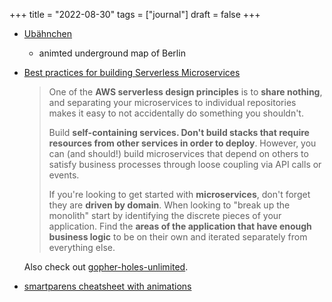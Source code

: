 +++
title = "2022-08-30"
tags = ["journal"]
draft = false
+++

-   [Ubähnchen](https://xn--ubhnchen-1za.vercel.app/en)
    -   animted underground map of Berlin
-   [Best practices for building Serverless Microservices](https://dev.to/aws-builders/best-practices-for-building-serverless-microservices-on0)

    > One of the **AWS serverless design principles** is to **share nothing**, and
    > separating your microservices to individual repositories makes it easy to not
    > accidentally do something you shouldn't.
    >
    > Build **self-containing services. Don't build stacks that require resources from other
    > services in order to deploy**. However, you can (and should!) build microservices that
    > depend on others to satisfy business processes through loose coupling via API calls
    > or events.
    >
    > If you're looking to get started with **microservices**, don't forget they are **driven by
    > domain**. When looking to "break up the monolith" start by identifying the discrete
    > pieces of your application. Find the **areas of the application that have enough
    > business logic** to be on their own and iterated separately from everything else.

    Also check out [gopher-holes-unlimited](https://github.com/allenheltondev/gopher-holes-unlimited).

-   [smartparens cheatsheet with animations](https://gist.github.com/pvik/8eb5755cc34da0226e3fc23a320a3c95)